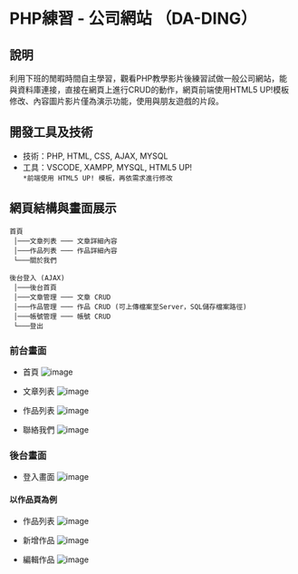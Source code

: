 # PHP練習 - 公司網站 （DA-DING）

## 說明
利用下班的閒暇時間自主學習，觀看PHP教學影片後練習試做一般公司網站，能與資料庫連接，直接在網頁上進行CRUD的動作，網頁前端使用HTML5 UP!模板修改、內容圖片影片僅為演示功能，使用與朋友遊戲的片段。  


## 開發工具及技術
- 技術：PHP, HTML, CSS, AJAX, MYSQL　
- 工具：VSCODE, XAMPP, MYSQL, HTML5 UP!  
 `*前端使用 HTML5 UP! 模板，再依需求進行修改`


 ## 網頁結構與畫面展示
```
首頁
 │───文章列表 ─── 文章詳細內容
 │───作品列表 ─── 作品詳細內容
 └───關於我們

後台登入 (AJAX)
 │───後台首頁
 │───文章管理 ─── 文章 CRUD
 │───作品管理 ─── 作品 CRUD (可上傳檔案至Server，SQL儲存檔案路徑)
 │───帳號管理 ─── 帳號 CRUD
 └───登出
```

### 前台畫面

- 首頁
![image](https://github.com/chp851125/PHP_company/blob/master/images/%E5%89%8D%E5%8F%B0%E9%A6%96%E9%A0%81.PNG)

- 文章列表
![image](https://github.com/chp851125/PHP_company/blob/master/images/%E6%96%87%E7%AB%A0%E5%88%97%E8%A1%A8.PNG)

- 作品列表
![image](https://github.com/chp851125/PHP_company/blob/master/images/%E4%BD%9C%E5%93%81%E5%88%97%E8%A1%A8.PNG)

- 聯絡我們
![image](https://github.com/chp851125/PHP_company/blob/master/images/%E8%81%AF%E7%B5%A1%E6%88%91%E5%80%91.PNG)

### 後台畫面

- 登入畫面
![image](https://github.com/chp851125/PHP_company/blob/master/images/%E5%BE%8C%E5%8F%B0%E7%99%BB%E5%85%A5.PNG)

#### 以作品頁為例
- 作品列表
![image](https://github.com/chp851125/PHP_company/blob/master/images/%E5%BE%8C%E5%8F%B0%E4%BD%9C%E5%93%81%E5%88%97%E8%A1%A8.PNG)

- 新增作品
![image](https://github.com/chp851125/PHP_company/blob/master/images/%E5%BE%8C%E5%8F%B0%E6%96%B0%E5%A2%9E%E4%BD%9C%E5%93%81.PNG)

- 編輯作品
![image](https://github.com/chp851125/PHP_company/blob/master/images/%E5%BE%8C%E5%8F%B0%E7%B7%A8%E8%BC%AF%E4%BD%9C%E5%93%81.PNG)
